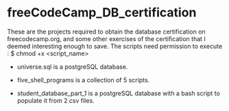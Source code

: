 # freeCodeCamp_DB_certification


These are the projects required to obtain the database certification on freecodecamp.org, and some other exercises of the certification that I deemed interesting enough to save.
The scripts need permission to execute :
    $ chmod +x <script_name>

- universe.sql is a postgreSQL database.

- five_shell_programs is a collection of 5 scripts.

- student_database_part_1 is a postgreSQL database with a bash script to populate it from 2 csv files. 
